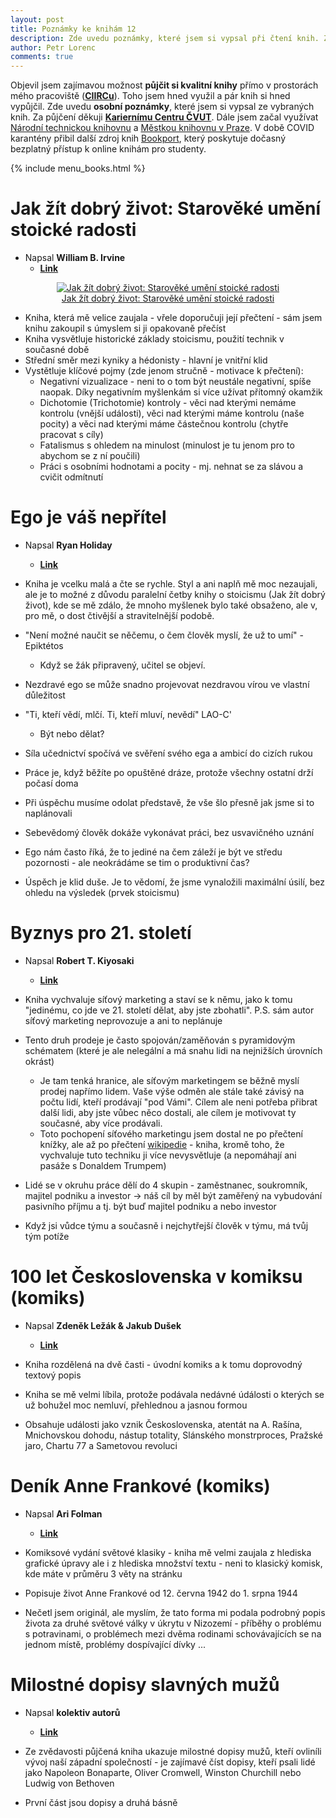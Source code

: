 ```yaml
---
layout: post
title: Poznámky ke knihám 12
description: Zde uvedu poznámky, které jsem si vypsal při čtení knih. Za půjčení děkuji Kariernímu Centru ČVUT, Městké knihovně Praha, Národní technické knihovně a Bookportu.
author: Petr Lorenc
comments: true
---
```


Objevil jsem zajímavou možnost **půjčit si kvalitní knihy** přímo v prostorách mého pracoviště (<a href="https://www.ciirc.cvut.cz/">**CIIRCu**</a>). Toho jsem hned využil a pár knih si hned vypůjčil. Zde uvedu **osobní poznámky**, které jsem si vypsal ze vybraných knih. Za půjčení děkuji <a href="http://kariernicentrum.cz/">**Kariernímu Centru ČVUT**</a>. Dále jsem začal využívat <a href="https://www.techlib.cz/cs/">Národní technickou knihovnu</a> a <a href="https://www.mlp.cz/cz/">Městkou knihovnu v Praze</a>. V době COVID karantény přibil další zdroj knih <a href="https://www.bookport.cz/">Bookport</a>, který poskytuje dočasný bezplatný přístup k online knihám pro studenty.

{% include menu_books.html %}

# Jak žít dobrý život: Starověké umění stoické radosti

* Napsal **William B. Irvine**
  * <a href="https://www.databazeknih.cz/knihy/jak-zit-dobry-zivot-staroveke-umeni-stoicke-radosti-455813">**Link**</a>

<figure class="image" align="middle">
  <a href="https://www.databazeknih.cz/img/books/45_/455813/big_jak-zit-dobry-zivot-staroveke-umeni-ZTG-455813.jpg" data-lightbox="Jak žít dobrý život: Starověké umění stoické radosti" data-title="Jak žít dobrý život: Starověké umění stoické radosti" data-lightbox="roadtrip">
    <img src="https://www.databazeknih.cz/img/books/45_/455813/big_jak-zit-dobry-zivot-staroveke-umeni-ZTG-455813.jpg" alt="Jak žít dobrý život: Starověké umění stoické radosti" title="Jak žít dobrý život: Starověké umění stoické radosti"/>
    <figcaption>Jak žít dobrý život: Starověké umění stoické radosti</figcaption>
  </a>
</figure>

* Kniha, která mě velice zaujala - vřele doporučuji její přečtení - sám jsem knihu zakoupil s úmyslem si ji opakovaně přečíst
* Kniha vysvětluje historické základy stoicismu, použití technik v současné době
* Střední směr mezi kyniky a hédonisty - hlavní je vnitřní klid
* Vystětluje klíčové pojmy (zde jenom stručně - motivace k přečtení):
  * Negativní vizualizace - neni to o tom být neustále negativní, spíše naopak. Díky negativním myšlenkám si více užívat přítomný okamžik
  * Dichotomie (Trichotomie) kontroly - věci nad kterými nemáme kontrolu (vnější události), věci nad kterými máme kontrolu (naše pocity) a věci nad kterými máme částečnou kontrolu (chytře pracovat s cíly)
  * Fatalismus s ohledem na minulost (minulost je tu jenom pro to abychom se z ní poučili)
  * Práci s osobními hodnotami a pocity - mj. nehnat se za slávou a cvičit odmítnutí


# Ego je váš nepřítel

* Napsal **Ryan Holiday**
  * <a href="https://www.databazeknih.cz/knihy/ego-je-vas-nepritel-346263">**Link**</a>

* Kniha je vcelku malá a čte se rychle. Styl a ani naplň mě moc nezaujali, ale je to možné z důvodu paralelní četby knihy o stoicismu (Jak žít dobrý život), kde se mě zdálo, že mnoho myšlenek bylo také obsaženo, ale v, pro mě, o dost čtivější a stravitelnější podobě.
* "Není možné naučit se něčemu, o čem člověk myslí, že už to umí" - Epiktétos
  * Když se žák připravený, učitel se objeví.
* Nezdravé ego se může snadno projevovat nezdravou vírou ve vlastní důležitost 
* "Ti, kteří vědí, mlčí. Ti, kteří mluví, nevědí" LAO-C'
  * Být nebo dělat?
* Síla učednictví spočívá ve svěření svého ega a ambicí do cizích rukou
* Práce je, když běžíte po opuštěné dráze, protože všechny ostatní drží počasí doma
* Při úspěchu musíme odolat představě, že vše šlo přesně jak jsme si to naplánovali
* Sebevědomý člověk dokáže vykonávat práci, bez usvavičného uznání
* Ego nám často říká, že to jediné na čem záleží je být ve středu pozornosti - ale neokrádáme se tim o produktivní čas?
* Úspěch je klid duše. Je to vědomí, že jsme vynaložili maximální úsilí, bez ohledu na výsledek (prvek stoicismu)

# Byznys pro 21. století

* Napsal **Robert T. Kiyosaki**
  * <a href="https://www.databazeknih.cz/knihy/byznys-pro-21-stoleti-97329">**Link**</a>

* Kniha vychvaluje síťový marketing a staví se k němu, jako k tomu "jedinému, co jde ve 21. století dělat, aby jste zbohatli". P.S. sám autor síťový marketing neprovozuje a ani to neplánuje
* Tento druh prodeje je často spojován/zaměňován s pyramidovým schématem (které je ale nelegální a má snahu lidi na nejnižších úrovních okrást)
  * Je tam tenká hranice, ale síťovým marketingem se běžně myslí prodej napřímo lidem. Vaše výše odměn ale stále také závisý na počtu lidí, kteří prodávají "pod Vámi". Cílem ale neni potřeba přibrat další lidi, aby jste vůbec něco dostali, ale cílem je motivovat ty současné, aby více prodávali.
  * Toto pochopení síťového marketingu jsem dostal ne po přečtení knížky, ale až po přečtení <a href="https://cs.wikipedia.org/wiki/P%C5%99%C3%ADm%C3%BD_prodej">wikipedie</a> - kniha, kromě toho, že vychvaluje tuto techniku ji více nevysvětluje (a nepomáhají ani pasáže s Donaldem Trumpem)
* Lidé se v okruhu práce dělí do 4 skupin - zaměstnanec, soukromník, majitel podniku a investor -> náš cíl by měl být zaměřený na vybudování pasivního příjmu a tj. být buď majitel podniku a nebo investor
* Když jsi vůdce týmu a současně i nejchytřejší člověk v týmu, má tvůj tým potíže

# 100 let Československa v komiksu (komiks)

* Napsal **Zdeněk Ležák & Jakub Dušek**
  * <a href="https://www.databazeknih.cz/knihy/100-let-ceskoslovenska-v-komiksu-386233">**Link**</a>

* Kniha rozdělená na dvě časti - úvodní komiks a k tomu doprovodný textový popis
* Kniha se mě velmi líbila, protože podávala nedávné údálosti o kterých se už bohužel moc nemluví, přehlednou a jasnou formou
* Obsahuje události jako vznik Československa, atentát na A. Rašína, Mnichovskou dohodu, nástup totality, Slánského monstrproces, Pražské jaro, Chartu 77 a Sametovou revoluci

# Deník Anne Frankové (komiks)

* Napsal **Ari Folman**
  * <a href="https://www.databazeknih.cz/knihy/denik-anne-frankove-356996">**Link**</a>

* Komiksové vydání světové klasiky - kniha mě velmi zaujala z hlediska grafické úpravy ale i z hlediska množství textu - neni to klasický komisk, kde máte v průměru 3 věty na stránku
* Popisuje život Anne Frankové od 12. června 1942 do 1. srpna 1944
* Nečetl jsem originál, ale myslím, že tato forma mi podala podrobný popis života za druhé světové války v úkrytu v Nizozemí - příběhy o problému s potravinami, o problémech mezi dvěma rodinami schovávajících se na jednom místě, problémy dospívající dívky ...


# Milostné dopisy slavných mužů

* Napsal **kolektiv autorů**
  * <a href="https://www.databazeknih.cz/knihy/milostne-dopisy-slavnych-muzu-milostne-dopisy-slavnych-muzu-1-284525">**Link**</a>

* Ze zvědavosti půjčená kniha ukazuje milostné dopisy mužů, kteří ovliníli vývoj naší západní společností - je zajímavé číst dopisy, kteří psali lidé jako Napoleon Bonaparte, Oliver Cromwell, Winston Churchill nebo Ludwig von Bethoven
* První část jsou dopisy a druhá básně
